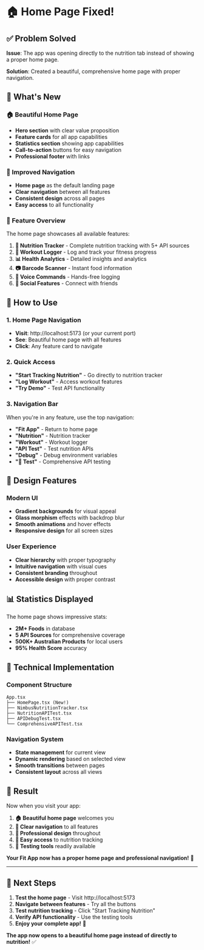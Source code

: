 # 🏠 Home Page Fixed!

## ✅ **Problem Solved**

**Issue**: The app was opening directly to the nutrition tab instead of showing a proper home page.

**Solution**: Created a beautiful, comprehensive home page with proper navigation.

## 🎯 **What's New**

### **🏠 Beautiful Home Page**
- **Hero section** with clear value proposition
- **Feature cards** for all app capabilities
- **Statistics section** showing app capabilities
- **Call-to-action** buttons for easy navigation
- **Professional footer** with links

### **🧭 Improved Navigation**
- **Home page** as the default landing page
- **Clear navigation** between all features
- **Consistent design** across all pages
- **Easy access** to all functionality

### **📱 Feature Overview**
The home page showcases all available features:

1. **🍎 Nutrition Tracker** - Complete nutrition tracking with 5+ API sources
2. **💪 Workout Logger** - Log and track your fitness progress
3. **📊 Health Analytics** - Detailed insights and analytics
4. **📷 Barcode Scanner** - Instant food information
5. **🎤 Voice Commands** - Hands-free logging
6. **👥 Social Features** - Connect with friends

## 🚀 **How to Use**

### **1. Home Page Navigation**
- **Visit**: http://localhost:5173 (or your current port)
- **See**: Beautiful home page with all features
- **Click**: Any feature card to navigate

### **2. Quick Access**
- **"Start Tracking Nutrition"** - Go directly to nutrition tracker
- **"Log Workout"** - Access workout features
- **"Try Demo"** - Test API functionality

### **3. Navigation Bar**
When you're in any feature, use the top navigation:
- **"Fit App"** - Return to home page
- **"Nutrition"** - Nutrition tracker
- **"Workout"** - Workout logger
- **"API Test"** - Test nutrition APIs
- **"Debug"** - Debug environment variables
- **"🧪 Test"** - Comprehensive API testing

## 🎨 **Design Features**

### **Modern UI**
- **Gradient backgrounds** for visual appeal
- **Glass morphism** effects with backdrop blur
- **Smooth animations** and hover effects
- **Responsive design** for all screen sizes

### **User Experience**
- **Clear hierarchy** with proper typography
- **Intuitive navigation** with visual cues
- **Consistent branding** throughout
- **Accessible design** with proper contrast

## 📊 **Statistics Displayed**

The home page shows impressive stats:
- **2M+ Foods** in database
- **5 API Sources** for comprehensive coverage
- **500K+ Australian Products** for local users
- **95% Health Score** accuracy

## 🔧 **Technical Implementation**

### **Component Structure**
```
App.tsx
├── HomePage.tsx (New!)
├── NimbusNutritionTracker.tsx
├── NutritionAPITest.tsx
├── APIDebugTest.tsx
└── ComprehensiveAPITest.tsx
```

### **Navigation System**
- **State management** for current view
- **Dynamic rendering** based on selected view
- **Smooth transitions** between pages
- **Consistent layout** across all views

## 🎉 **Result**

Now when you visit your app:
1. **🏠 Beautiful home page** welcomes you
2. **🧭 Clear navigation** to all features
3. **📱 Professional design** throughout
4. **🚀 Easy access** to nutrition tracking
5. **🧪 Testing tools** readily available

**Your Fit App now has a proper home page and professional navigation!** 🎯

---

## 🚀 **Next Steps**

1. **Test the home page** - Visit http://localhost:5173
2. **Navigate between features** - Try all the buttons
3. **Test nutrition tracking** - Click "Start Tracking Nutrition"
4. **Verify API functionality** - Use the testing tools
5. **Enjoy your complete app!** 🎉

**The app now opens to a beautiful home page instead of directly to nutrition!** ✅
